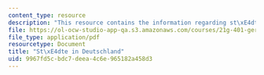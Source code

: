 ```yaml
---
content_type: resource
description: "This resource contains the information regarding st\xE4dte in deutschland."
file: https://ol-ocw-studio-app-qa.s3.amazonaws.com/courses/21g-401-german-i-fall-2008/9967fd5cbdc7deea4c6e965182a458d3_MIT21G_401F08_stad_deut.pdf
file_type: application/pdf
resourcetype: Document
title: "St\xE4dte in Deutschland"
uid: 9967fd5c-bdc7-deea-4c6e-965182a458d3
---
```

